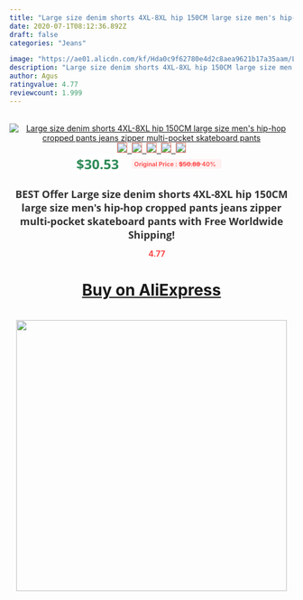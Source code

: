 ```yaml
---
title: "Large size denim shorts 4XL-8XL hip 150CM large size men's hip-hop cropped pants jeans zipper multi-pocket skateboard pants"
date: 2020-07-1T08:12:36.892Z
draft: false
categories: "Jeans"

image: "https://ae01.alicdn.com/kf/Hda0c9f62780e4d2c8aea9621b17a35aam/Large-size-denim-shorts-4XL-8XL-hip-150CM-large-size-men-s-hip-hop-cropped-pants.jpg"
description: "Large size denim shorts 4XL-8XL hip 150CM large size men's hip-hop cropped pants jeans zipper multi-pocket skateboard pants"
author: Agus
ratingvalue: 4.77
reviewcount: 1.999
---
```

<br>
<div style="text-align: center;">
<a href="https://s.click.aliexpress.com/e/_APP1Ez" target="_blank" rel="nofollow noopener noreferrer"><img alt="Large size denim shorts 4XL-8XL hip 150CM large size men's hip-hop cropped pants jeans zipper multi-pocket skateboard pants" class="magnifier-image" src="https://ae01.alicdn.com/kf/Hda0c9f62780e4d2c8aea9621b17a35aam/Large-size-denim-shorts-4XL-8XL-hip-150CM-large-size-men-s-hip-hop-cropped-pants.jpg_640x640.jpg">
<br>
<img style="border:1px solid salmon" src="https://ae01.alicdn.com/kf/Hda0c9f62780e4d2c8aea9621b17a35aam/Large-size-denim-shorts-4XL-8XL-hip-150CM-large-size-men-s-hip-hop-cropped-pants.jpg_120x120.jpg">&nbsp;&nbsp;<img style="border:1px solid salmon" src="https://ae01.alicdn.com/kf/H8d192cc513984cb48f1cd2cefadf6904Z/Large-size-denim-shorts-4XL-8XL-hip-150CM-large-size-men-s-hip-hop-cropped-pants.jpg_120x120.jpg">&nbsp;&nbsp;<img style="border:1px solid salmon" src="https://ae01.alicdn.com/kf/Hd5866c1b16b4432fb7893602cf551b9eK/Large-size-denim-shorts-4XL-8XL-hip-150CM-large-size-men-s-hip-hop-cropped-pants.jpg_120x120.jpg">&nbsp;&nbsp;<img style="border:1px solid salmon" src="https://ae01.alicdn.com/kf/H12d10f72bd1743e783d97873ba5c6b2du/Large-size-denim-shorts-4XL-8XL-hip-150CM-large-size-men-s-hip-hop-cropped-pants.jpg_120x120.jpg">&nbsp;&nbsp;<img style="border:1px solid salmon" src="https://ae01.alicdn.com/kf/Hcd542347348945a18d288f817b1e4840X/Large-size-denim-shorts-4XL-8XL-hip-150CM-large-size-men-s-hip-hop-cropped-pants.jpg_120x120.jpg"></a></div><br0>
<div style="text-align: center;"><span style="background-color: white; border: 0px; box-sizing: border-box; color: seagreen; display: inline-block; font-family: &quot;open sans&quot; , &quot;arial&quot; , &quot;helvetica&quot; , sans-serif , &quot;heiti&quot;; font-size: 24px; font-stretch: inherit; font-weight: 700; line-height: inherit; margin: 0px 10px 0px 0px; padding: 0px; vertical-align: middle;">$30.53 </span>
<span style="background: rgb(255 , 241 , 241); border-radius: 3px; border: 0px; box-sizing: border-box; color: #ff4747; display: inline-block; font-family: inherit; font-size: 12px; font-stretch: inherit; font-style: inherit; font-variant: inherit; font-weight: 600; line-height: inherit; margin: 0px; padding: 2px 5px; transform: scale(0.9); vertical-align: middle;">Original Price : <b style="text-decoration: line-through;">$50.88 </b> 40%&nbsp;&nbsp;</span></div>
<h1 style="color: #333333; display: inline-block; font-family: &quot;open sans&quot; , &quot;arial&quot; , &quot;helvetica&quot; , sans-serif , &quot;heiti&quot;; font-size: 18px; font-stretch: inherit; font-weight: 700; text-align: center;">BEST Offer Large size denim shorts 4XL-8XL hip 150CM large size men's hip-hop cropped pants jeans zipper multi-pocket skateboard pants with Free Worldwide Shipping!</h1>
<div style="color: #ff4747; text-align: center;">
<img src="https://4.bp.blogspot.com/-M0ZcTcb-5uY/XleCXlxnR4I/AAAAAAAAAEc/OrjgMkXV1oMQFaCRZj5HQwOCBcu3w1FegCPcBGAYYCw/s1600/star.png" style="height: 15px;">&nbsp;<b>4.77</b></div>
<div class="button_cont" align="center"><a class="buynow_a" href="https://s.click.aliexpress.com/e/_APP1Ez" target="_blank" rel="nofollow noopener noreferrer"><H1>Buy on AliExpress</H1></a></div><br>
<div class="separator" style="clear: both; text-align: center;">
<img src="https://lh3.googleusercontent.com/-pTy5HemUv9M/XlePHvY0dAI/AAAAAAAAAE4/0nX5iRUoIWY8eMW9Dpxeirr157OZliDIgCLcBGAsYHQ/s1600/badge.gif" width="480">
</div>
